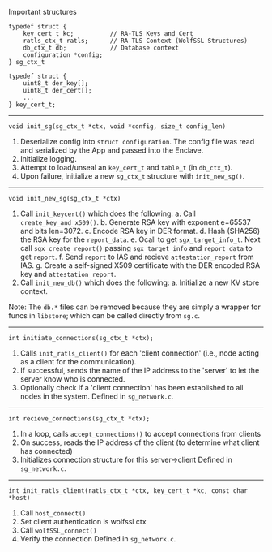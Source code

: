 Important structures

    typedef struct {
        key_cert_t kc;          // RA-TLS Keys and Cert
        ratls_ctx_t ratls;      // RA-TLS Context (WolfSSL Structures)
        db_ctx_t db;            // Database context
        configuration *config;  
    } sg_ctx_t

    typedef struct {
        uint8_t der_key[];
        uint8_t der_cert[];
        ...
    } key_cert_t;
----
    
    void init_sg(sg_ctx_t *ctx, void *config, size_t config_len)
1. Deserialize config into `struct configuration`. The config file was read and serialized by the App and passed into the Enclave.
2. Initialize logging.
3. Attempt to load/unseal an `key_cert_t` and `table_t` (in `db_ctx_t`). 
4. Upon failure, initialize a new `sg_ctx_t` structure with `init_new_sg()`.  

----
    void init_new_sg(sg_ctx_t *ctx)
1. Call `init_keycert()` which does the following:
a. Call `create_key_and_x509()`.
b. Generate RSA key with exponent e=65537 and bits len=3072.
c. Encode RSA key in DER format.
d. Hash (SHA256) the RSA key for the `report_data`.
e. Ocall to get `sgx_target_info_t`. Next call `sgx_create_report()` passing `sgx_target_info` and `report_data` to get `report`.
f. Send `report` to IAS and recieve `attestation_report` from IAS.
g. Create a self-signed X509 certificate with the DER encoded RSA key and `attestation_report`.
2. Call `init_new_db()` which does the following:
a. Initialize a new KV store context.

Note: The `db.*` files can be removed because they are simply a wrapper for funcs in `libstore`; which can be called directly from `sg.c`.

---
    int initiate_connections(sg_ctx_t *ctx);
1. Calls `init_ratls_client()` for each 'client connection' (i.e., node acting as a client for the communication).  
2. If successful, sends the name of the IP address to the 'server' to let the server know who is connected.
3. Optionally check if a 'client connection' has been established to all nodes in the system. 
Defined in `sg_network.c`. 
---
    int recieve_connections(sg_ctx_t *ctx);
1. In a loop, calls `accept_connections()` to accept connections from clients
2. On success, reads the IP address of the client (to determine what client has connected)
3. Initializes connection structure for this server->client
Defined in `sg_network.c`. 
---
    int init_ratls_client(ratls_ctx_t *ctx, key_cert_t *kc, const char *host)
 1. Call `host_connect()`
 2. Set client authentication is wolfssl ctx
 3. Call `wolfSSL_connect()`
 4. Verify the connection
 Defined in `sg_network.c`. 
